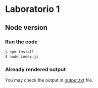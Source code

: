 
# Laboratorio 1

## Node version

### Run the code

```bash
$ npm install
$ node index.js
```

### Already rendered output

You may check the output in [output.txt](output.txt) file.
